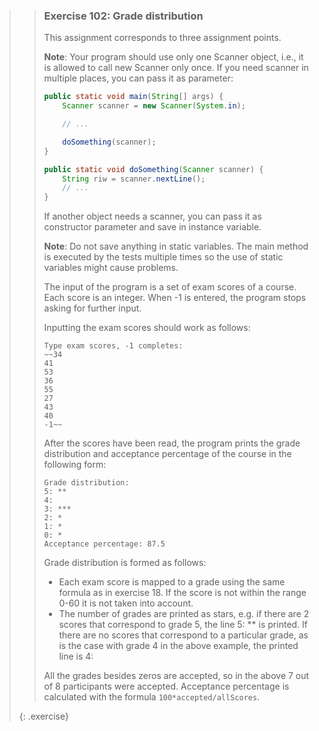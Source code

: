 >> ### Exercise 102: Grade distribution
>>
>> This assignment corresponds to three assignment points.
>>
>> **Note**: Your program should use only one Scanner object, i.e., it is allowed to call new Scanner only once. If you need scanner in multiple places, you can pass it as parameter:
>>
>> ```java
>> public static void main(String[] args) {
>>     Scanner scanner = new Scanner(System.in);
>>
>>     // ...
>>
>>     doSomething(scanner);
>> }
>>
>> public static void doSomething(Scanner scanner) {
>>     String riw = scanner.nextLine();
>>     // ...
>> }
>> ```
>>
>> If another object needs a scanner, you can pass it as constructor parameter and save in instance variable.
>>
>> **Note**: Do not save anything in static variables. The main method is executed by the tests multiple times so the use of static variables might cause problems.
>>
>> The input of the program is a set of exam scores of a course. Each score is an integer. When -1 is entered, the program stops asking for further input.
>>
>> Inputting the exam scores should work as follows:
>>
>> ```output
>> Type exam scores, -1 completes:
>> ~~34
>> 41
>> 53
>> 36
>> 55
>> 27
>> 43
>> 40
>> -1~~
>> ```
>>
>> After the scores have been read, the program prints the grade distribution and acceptance percentage of the course in the following form:
>>
>> ```output
>> Grade distribution:
>> 5: **
>> 4:
>> 3: ***
>> 2: *
>> 1: *
>> 0: *
>> Acceptance percentage: 87.5
>> ```
>>
>> Grade distribution is formed as follows:
>>
>> - Each exam score is mapped to a grade using the same formula as in exercise 18. If the score is not within the range 0-60 it is not taken into account.
>> - The number of grades are printed as stars, e.g. if there are 2 scores that correspond to grade 5, the line 5: ** is printed. If there are no scores that correspond to a particular grade, as is the case with grade 4 in the above example, the printed line is 4:
>>
>> All the grades besides zeros are accepted, so in the above 7 out of 8 participants were accepted. Acceptance percentage is calculated with the formula `100*accepted/allScores`.
>>
>{: .exercise}